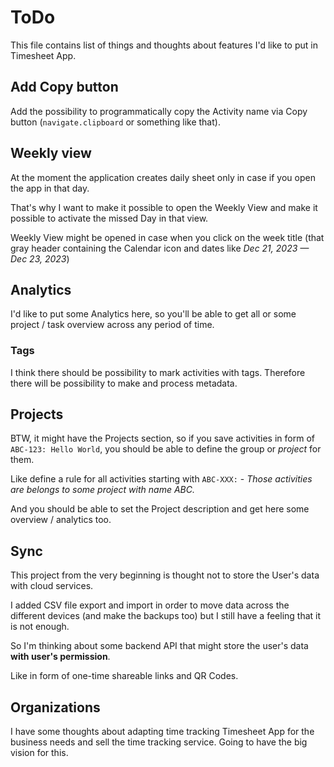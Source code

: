 # ToDo

This file contains list of things and thoughts about features I'd like to put in Timesheet App.

## Add Copy button

Add the possibility to programmatically copy the Activity name via Copy button (`navigate.clipboard` or something like that).

## Weekly view

At the moment the application creates daily sheet only in case if you open the app in that day.

That's why I want to make it possible to open the Weekly View and make it possible to activate the missed Day in that view.

Weekly View might be opened in case when you click on the week title (that gray header containing the Calendar icon and dates like _Dec 21, 2023 — Dec 23, 2023_)

## Analytics

I'd like to put some Analytics here, so you'll be able to get all or some project / task overview across any period of time.

### Tags

I think there should be possibility to mark activities with tags. Therefore there will be possibility to make and process metadata.

## Projects

BTW, it might have the Projects section, so if you save activities in form of `ABC-123: Hello World`, you should be able to define the group or _project_ for them. 

Like define a rule for all activities starting with `ABC-XXX:` - _Those activities are belongs to some project with name ABC._

And you should be able to set the Project description and get here some overview / analytics too. 

## Sync

This project from the very beginning is thought not to store the User's data with cloud services.

I added CSV file export and import in order to move data across the different devices (and make the backups too) but I still have a feeling that it is not enough. 

So I'm thinking about some backend API that might store the user's data **with user's permission**.

Like in form of one-time shareable links and QR Codes.

## Organizations

I have some thoughts about adapting time tracking Timesheet App for the business needs and sell the time tracking service. Going to have the big vision for this. 
